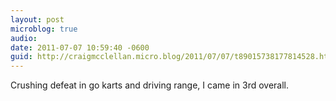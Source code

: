 ```yaml
---
layout: post
microblog: true
audio: 
date: 2011-07-07 10:59:40 -0600
guid: http://craigmcclellan.micro.blog/2011/07/07/t89015738177814528.html
---
```

Crushing defeat in go karts and driving range, I came in 3rd overall.
